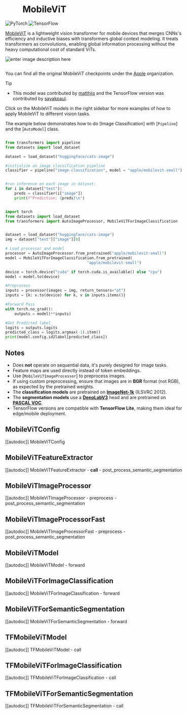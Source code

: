 <!--Copyright 2022 The HuggingFace Team. All rights reserved.

Licensed under the Apache License, Version 2.0 (the "License"); you may not use this file except in compliance with  the License. You may obtain a copy of the License at

[http://www.apache.org/licenses/LICENSE-2.0](http://www.apache.org/licenses/LICENSE-2.0)

Unless required by applicable law or agreed to in writing, software distributed under the License is distributed on  an "AS IS" BASIS, WITHOUT WARRANTIES OR CONDITIONS OF ANY KIND, either express or implied. See the License for the  specific language governing permissions and limitations under the License.

⚠️ Note that this file is in Markdown but contain specific syntax for our doc-builder (similar to MDX) that may not be  rendered properly in your Markdown viewer.

-->



# MobileViT


<div style="float: right;">
    <div class="flex flex-wrap space-x-2">
        <img alt="PyTorch" src="https://img.shields.io/badge/PyTorch-DE3412?style=flat&logo=pytorch&logoColor=white">
        <img alt="TensorFlow" src="https://img.shields.io/badge/TensorFlow-FF6F00?style=flat&logo=tensorflow&logoColor=white">

</div>

[MobileViT](https://huggingface.co/papers/2110.02178) is a lightweight vision transformer for mobile devices that merges CNNs's efficiency and inductive biases with transformers global context modeling. It treats transformers as convolutions, enabling global information processing without the heavy computational cost of standard ViTs.

![enter image description here](https://user-images.githubusercontent.com/67839539/136470152-2573529e-1a24-4494-821d-70eb4647a51d.png)

<div class="flex justify-center">
   <img>
</div>


You can find all the original MobileViT checkpoints under the [Apple](https://huggingface.co/apple/models?search=mobilevit) organization.


> [!TIP]
> - This model was contributed by [matthijs](https://huggingface.co/Matthijs) and the TensorFlow version was contributed by [sayakpaul](https://huggingface.co/sayakpaul).
>
> Click on the MobileViT models in the right sidebar for more examples of how to apply MobileViT to different vision tasks.


The example below demonstrates how to do [Image Classification] with [`Pipeline`] and the [`AutoModel`] class.

<hfoptions id="usage">
<hfoption id="Pipeline">

```python

from transformers import pipeline
from datasets import load_dataset

dataset = load_dataset("huggingface/cats-image")

#initialize an image classification pipeline
classifier = pipeline("image-classification", model = "apple/mobilevit-small")


#run inference on each image in dataset:
for i in dataset["test"]:
	preds = classifier(i["image"])
	print(f"Prediction: {preds}\n")
```

</hfoption>

<hfoption id="AutoModel">

```python

import torch
from datasets import load_dataset
from transformers import AutoImageProcessor, MobileViTForImageClassification


dataset = load_dataset("huggingface/cats-image")
img = dataset["test"]["image"][0]

# Load processor and model
processor = AutoImageProcessor.from_pretrained("apple/mobilevit-small")
model = MobileViTForImageClassification.from_pretrained(
    								"apple/mobilevit-small")

device = torch.device("cuda" if torch.cuda.is_available() else "cpu")
model = model.to(device)

#Preprocess
inputs = processor(images = img, return_tensors="pt")
inputs = {k: v.to(device) for k, v in inputs.items()}

#Forward Pass
with torch.no_grad():
    outputs = model(**inputs)

#Get Predicted label
logits = outputs.logits
predicted_class = logits.argmax(-1).item()
print(model.config.id2label[predicted_class])

```

</hfoption>
</hfoptions>




## Notes

- Does **not** operate on sequential data, it's purely designed for image tasks.
- Feature maps are used directly instead of token embeddings.
- Use [`MobileViTImageProcessor`] to preprocess images.
- If using custom preprocessing, ensure that images are in **BGR** format (not RGB), as expected by the pretrained weights.
- The **classification models** are pretrained on [**ImageNet-1k**](https://huggingface.co/datasets/imagenet-1k) (ILSVRC 2012).
- The **segmentation models** use a [**DeepLabV3**](https://huggingface.co/papers/1706.05587) head and are pretrained on [**PASCAL VOC**](http://host.robots.ox.ac.uk/pascal/VOC/).
- TensorFlow versions are compatible with **TensorFlow Lite**, making them ideal for edge/mobile deployment.




  
## MobileViTConfig

[[autodoc]] MobileViTConfig

## MobileViTFeatureExtractor

[[autodoc]] MobileViTFeatureExtractor
    - __call__
    - post_process_semantic_segmentation

## MobileViTImageProcessor

[[autodoc]] MobileViTImageProcessor
    - preprocess
    - post_process_semantic_segmentation

## MobileViTImageProcessorFast

[[autodoc]] MobileViTImageProcessorFast
    - preprocess
    - post_process_semantic_segmentation

<frameworkcontent>
<pt>

## MobileViTModel

[[autodoc]] MobileViTModel
    - forward

## MobileViTForImageClassification

[[autodoc]] MobileViTForImageClassification
    - forward

## MobileViTForSemanticSegmentation

[[autodoc]] MobileViTForSemanticSegmentation
    - forward

</pt>
<tf>

## TFMobileViTModel

[[autodoc]] TFMobileViTModel
    - call

## TFMobileViTForImageClassification

[[autodoc]] TFMobileViTForImageClassification
    - call

## TFMobileViTForSemanticSegmentation

[[autodoc]] TFMobileViTForSemanticSegmentation
    - call

</tf>
</frameworkcontent>
